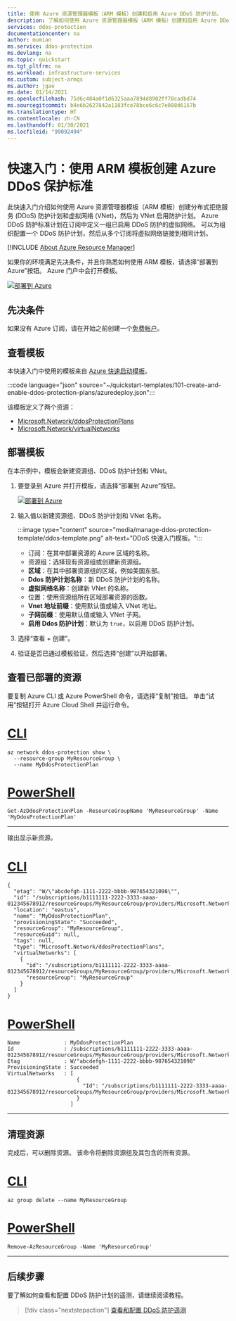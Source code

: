 ```yaml
---
title: 使用 Azure 资源管理器模板（ARM 模板）创建和启用 Azure DDoS 防护计划。
description: 了解如何使用 Azure 资源管理器模板（ARM 模板）创建和启用 Azure DDoS 防护计划。
services: ddos-protection
documentationcenter: na
author: mumian
ms.service: ddos-protection
ms.devlang: na
ms.topic: quickstart
ms.tgt_pltfrm: na
ms.workload: infrastructure-services
ms.custom: subject-armqs
ms.author: jgao
ms.date: 01/14/2021
ms.openlocfilehash: 75d6c484a0f1d6325aaa7894d8902ff78cadbd74
ms.sourcegitcommit: b4e6b2627842a1183fce78bce6c6c7e088d6157b
ms.translationtype: HT
ms.contentlocale: zh-CN
ms.lasthandoff: 01/30/2021
ms.locfileid: "99092494"
---
```

# <a name="quickstart-create-an-azure-ddos-protection-standard-using-arm-template"></a>快速入门：使用 ARM 模板创建 Azure DDoS 保护标准

此快速入门介绍如何使用 Azure 资源管理器模板（ARM 模板）创建分布式拒绝服务 (DDoS) 防护计划和虚拟网络 (VNet)，然后为 VNet 启用防护计划。 Azure DDoS 防护标准计划在订阅中定义一组已启用 DDoS 防护的虚拟网络。 可以为组织配置一个 DDoS 防护计划，然后从多个订阅将虚拟网络链接到相同计划。

[!INCLUDE [About Azure Resource Manager](../../includes/resource-manager-quickstart-introduction.md)]

如果你的环境满足先决条件，并且你熟悉如何使用 ARM 模板，请选择“部署到 Azure”按钮。 Azure 门户中会打开模板。

[![部署到 Azure](../media/template-deployments/deploy-to-azure.svg)](https://portal.azure.com/#create/Microsoft.Template/uri/https%3A%2F%2Fraw.githubusercontent.com%2FAzure%2Fazure-quickstart-templates%2Fmaster%2F101-create-and-enable-ddos-protection-plans%2Fazuredeploy.json)

## <a name="prerequisites"></a>先决条件

如果没有 Azure 订阅，请在开始之前创建一个[免费帐户](https://azure.microsoft.com/free/?WT.mc_id=A261C142F)。

## <a name="review-the-template"></a>查看模板

本快速入门中使用的模板来自 [Azure 快速启动模板](https://azure.microsoft.com/resources/templates/101-create-and-enable-ddos-protection-plans)。

:::code language="json" source="~/quickstart-templates/101-create-and-enable-ddos-protection-plans/azuredeploy.json":::

该模板定义了两个资源：

- [Microsoft.Network/ddosProtectionPlans](/azure/templates/microsoft.network/ddosprotectionplans)
- [Microsoft.Network/virtualNetworks](/azure/templates/microsoft.network/virtualnetworks)

## <a name="deploy-the-template"></a>部署模板

在本示例中，模板会新建资源组、DDoS 防护计划和 VNet。

1. 要登录到 Azure 并打开模板，请选择“部署到 Azure”按钮。

    [![部署到 Azure](../media/template-deployments/deploy-to-azure.svg)](https://portal.azure.com/#create/Microsoft.Template/uri/https%3A%2F%2Fraw.githubusercontent.com%2FAzure%2Fazure-quickstart-templates%2Fmaster%2F101-create-and-enable-ddos-protection-plans%2Fazuredeploy.json)

1. 输入值以新建资源组、DDoS 防护计划和 VNet 名称。

    :::image type="content" source="media/manage-ddos-protection-template/ddos-template.png" alt-text="DDoS 快速入门模板。":::

    - 订阅：在其中部署资源的 Azure 区域的名称。
    - 资源组：选择现有资源组或创建新资源组。
    - **区域**：在其中部署资源组的区域，例如美国东部。
    - **Ddos 防护计划名称**：新 DDoS 防护计划的名称。
    - **虚拟网络名称**：创建新 VNet 的名称。
    - 位置：使用资源组所在区域部署资源的函数。
    - **Vnet 地址前缀**：使用默认值或输入 VNet 地址。
    - **子网前缀**：使用默认值或输入 VNet 子网。
    - **启用 Ddos 防护计划**：默认为 `true`，以启用 DDoS 防护计划。

1. 选择“查看 + 创建”。
1. 验证是否已通过模板验证，然后选择“创建”以开始部署。

## <a name="review-deployed-resources"></a>查看已部署的资源

要复制 Azure CLI 或 Azure PowerShell 命令，请选择“复制”按钮。 单击“试用”按钮打开 Azure Cloud Shell 并运行命令。

# <a name="cli"></a>[CLI](#tab/CLI)

```azurecli-interactive
az network ddos-protection show \
  --resource-group MyResourceGroup \
  --name MyDdosProtectionPlan
```

# <a name="powershell"></a>[PowerShell](#tab/PowerShell)

```azurepowershell-interactive
Get-AzDdosProtectionPlan -ResourceGroupName 'MyResourceGroup' -Name 'MyDdosProtectionPlan'
```

---

输出显示新资源。

# <a name="cli"></a>[CLI](#tab/CLI)

```Output
{
  "etag": "W/\"abcdefgh-1111-2222-bbbb-987654321098\"",
  "id": "/subscriptions/b1111111-2222-3333-aaaa-012345678912/resourceGroups/MyResourceGroup/providers/Microsoft.Network/ddosProtectionPlans/MyDdosProtectionPlan",
  "location": "eastus",
  "name": "MyDdosProtectionPlan",
  "provisioningState": "Succeeded",
  "resourceGroup": "MyResourceGroup",
  "resourceGuid": null,
  "tags": null,
  "type": "Microsoft.Network/ddosProtectionPlans",
  "virtualNetworks": [
    {
      "id": "/subscriptions/b1111111-2222-3333-aaaa-012345678912/resourceGroups/MyResourceGroup/providers/Microsoft.Network/virtualNetworks/MyVNet",
      "resourceGroup": "MyResourceGroup"
    }
  ]
}
```

# <a name="powershell"></a>[PowerShell](#tab/PowerShell)

```Output
Name              : MyDdosProtectionPlan
Id                : /subscriptions/b1111111-2222-3333-aaaa-012345678912/resourceGroups/MyResourceGroup/providers/Microsoft.Network/ddosProtectionPlans/MyDdosProtectionPlan
Etag              : W/"abcdefgh-1111-2222-bbbb-987654321098"
ProvisioningState : Succeeded
VirtualNetworks   : [
                      {
                        "Id": "/subscriptions/b1111111-2222-3333-aaaa-012345678912/resourceGroups/MyResourceGroup/providers/Microsoft.Network/virtualNetworks/MyVNet"
                      }
                    ]
```

---

## <a name="clean-up-resources"></a>清理资源

完成后，可以删除资源。 该命令将删除资源组及其包含的所有资源。

# <a name="cli"></a>[CLI](#tab/CLI)

```azurecli-interactive
az group delete --name MyResourceGroup
```

# <a name="powershell"></a>[PowerShell](#tab/PowerShell)

```azurepowershell-interactive
Remove-AzResourceGroup -Name 'MyResourceGroup'
```

---

## <a name="next-steps"></a>后续步骤

要了解如何查看和配置 DDoS 防护计划的遥测，请继续阅读教程。

> [!div class="nextstepaction"]
> [查看和配置 DDoS 防护遥测](telemetry.md)
